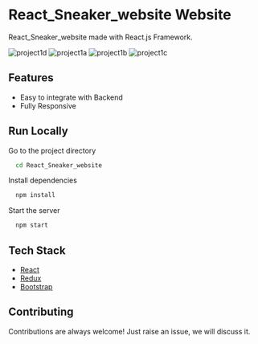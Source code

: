 # React_Sneaker_website Website

 React_Sneaker_website made with React.js Framework.
 
 ![project1d](https://github.com/vidyanandk/React_Sneaker_website/assets/141124787/342ec62b-7f2c-4a75-903f-2b42720b28f1)
 ![project1a](https://github.com/vidyanandk/React_Sneaker_website/assets/141124787/39b72014-2dd4-426e-987f-2ed8cb52ed2d)
 ![project1b](https://github.com/vidyanandk/React_Sneaker_website/assets/141124787/fd4d5917-f1fe-456e-8972-f8ca75d6a455)
 ![project1c](https://github.com/vidyanandk/React_Sneaker_website/assets/141124787/b87a95b0-060a-499f-b259-2a25ee911704)


## Features

- Easy to integrate with Backend
- Fully Responsive

## Run Locally
Go to the project directory

```bash
  cd React_Sneaker_website
```

Install dependencies

```bash
  npm install
```

Start the server

```bash
  npm start
```



## Tech Stack

* [React](https://reactjs.org/)
* [Redux](https://redux.js.org/)
* [Bootstrap](https://getbootstrap.com/)

## Contributing

Contributions are always welcome!
Just raise an issue, we will discuss it.



